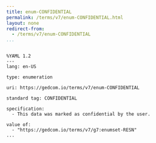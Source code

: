 ```yaml
---
title: enum-CONFIDENTIAL
permalink: /terms/v7/enum-CONFIDENTIAL.html
layout: none
redirect-from:
  - /terms/v7/enum-CONFIDENTIAL
...
```


```

%YAML 1.2
---
lang: en-US

type: enumeration

uri: https://gedcom.io/terms/v7/enum-CONFIDENTIAL

standard tag: CONFIDENTIAL

specification:
  - This data was marked as confidential by the user.

value of:
  - "https://gedcom.io/terms/v7/g7:enumset-RESN"
...

```

